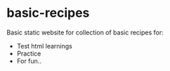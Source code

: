 # basic-recipes
Basic static website for collection of basic recipes for:

- Test html learnings
- Practice
- For fun..

